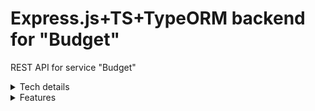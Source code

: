 # Express.js+TS+TypeORM backend for "Budget"

REST API for service "Budget"

<details>

<summary>Tech details</summary>

100% TypeScript
HTTP request routing, auth - Express.js
Database - Postgre
Ready to deploy to container (folder dockerfile and config example in folder "deploy")

</details>

<details>

<summary>Features</summary>

### Security

Login+password authentification: endpoint for password auth and check token middleware

### Statistics

Various statistics for charts
Count totals for categories in tree view

</details>
